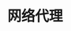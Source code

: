 <!--
 * @Descripttion: 
 * @Author: xujg
 * @version: 
 * @Date: 2024-07-05 00:28:18
 * @LastEditTime: 2024-07-05 00:28:26
-->
# 网络代理

